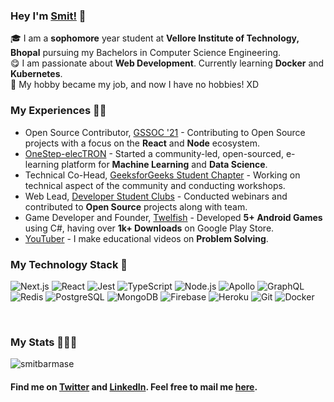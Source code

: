 ### Hey I'm [Smit!](https://smitbarmase.github.io) 🚀

🎓 I am a **sophomore** year student at **Vellore Institute of Technology, Bhopal** pursuing my Bachelors in Computer Science Engineering. </br>
😋 I am passionate about **Web Development**. Currently learning **Docker** and **Kubernetes**. </br>
👾 My hobby became my job, and now I have no hobbies! XD </br>

### My Experiences 🙌🏻
- Open Source Contributor, [GSSOC '21](https://gssoc.girlscript.tech/) - Contributing to Open Source projects with a focus on the **React** and **Node** ecosystem.
- [OneStep-elecTRON](https://github.com/OneStep-elecTRON/onestep-electron.github.io) - Started a community-led, open-sourced, e-learning platform for **Machine Learning** and **Data Science**.
- Technical Co-Head, [GeeksforGeeks Student Chapter](https://github.com/GeeksforGeeks-VIT-Bhopal/geeksforgeeks-vit-bhopal.github.io) - Working on technical aspect of the community and conducting workshops.
- Web Lead, [Developer Student Clubs](https://github.com/DSCVITBHOPAL/dscvitbhopal.github.io) - Conducted webinars and contributed to **Open Source** projects along with team.
- Game Developer and Founder, [Twelfish](https://play.google.com/store/apps/dev?id=8640212175044390799&hl=en_IN&gl=US) - Developed **5+ Android Games** using C#, having over **1k+ Downloads** on Google Play Store.
- [YouTuber](https://www.youtube.com/channel/UCNN-8t9vWnL0jydIHMr1KHg) - I make educational videos on **Problem Solving**.

### My Technology Stack 🤗
![Next.js](https://img.shields.io/badge/-Next.js-111?&logo=next.js)
![React](https://img.shields.io/badge/-React-111?&logo=React)
![Jest](https://img.shields.io/badge/-Jest-111?&logo=jest&logoColor=BC1224)
![TypeScript](https://img.shields.io/badge/-TypeScript-111?&logo=typescript)
![Node.js](https://img.shields.io/badge/-Node.js-111?&logo=node.js)
![Apollo](https://img.shields.io/badge/-Apollo-111?&logo=apollo-graphql&logoColor=311C87)
![GraphQL](https://img.shields.io/badge/-GraphQL-111?&logo=graphql&logoColor=E10098)
![Redis](https://img.shields.io/badge/-Redis-111?&logo=redis)
![PostgreSQL](https://img.shields.io/badge/-PostgreSQL-111?&logo=postgresql&logoColor=30648c)
![MongoDB](https://img.shields.io/badge/-MongoDB-111?&logo=mongodb&logoColor=4db33d)
![Firebase](https://img.shields.io/badge/-Firebase-111?&logo=firebase&logoColor=FFCB2B)
![Heroku](https://img.shields.io/badge/-Heroku-111?&logo=heroku&logoColor=645FA1)
![Git](https://img.shields.io/badge/-Git-111?&logo=git&logoColor=E94D2E)
![Docker](https://img.shields.io/badge/-Docker-111?&logo=docker&logoColor=0DB7ED)

<br />

### My Stats 👨🏻‍💻
<img src="https://github-readme-stats.vercel.app/api?username=smitbarmase&layout=compact&hide_title=true&include_all_commits=true" alt="smitbarmase" />

#### Find me on <a href="https://www.twitter.com/smitbarmase">Twitter</a> and <a href="https://www.linkedin.com/in/smitbarmase">LinkedIn</a>. Feel free to mail me <a href="mailto:smitbarmase@outlook.com">here</a>.
